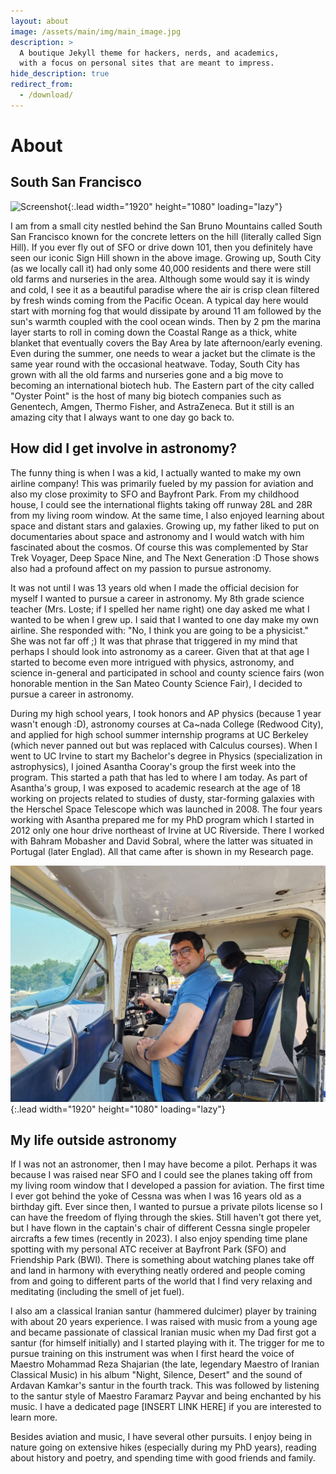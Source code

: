 ```yaml
---
layout: about
image: /assets/main/img/main_image.jpg
description: >
  A boutique Jekyll theme for hackers, nerds, and academics,
  with a focus on personal sites that are meant to impress.
hide_description: true
redirect_from:
  - /download/
---
```


# About
<!--author-->
<!--## Brief Background

I am an extragalactic astronomer working primarily on the observational side. I was born in San Francisco but moved to South San Francisco when I was just 1 year old and was raised there till I went off to University. I attended UC Irvine from 2008 to 2012 for my undergraduate studies in astrophysics and spent all four years working with Asantha Cooray and his research group. I then moved up an hour drive north to UC Riverside where I pursued my PhD studies from 2012 to 2018 under the supervision of Bahram Mobasher and David Sobral (University of Lisbon; later Lancaster University). During my PhD studies, I was in a unique position where I got to travel ~ 2 times a year to Portugal (later England) for weeks at a time to work with David Sobral on my projects and also give talks at various venues in Europe. I was a NASA Earth & Space Sciences Fellow (2016 - 2018; now called FINESST) which funded my last 2 years as a PhD student and supported my research trips to Europe. After receiving my PhD, I left California for Maryland where I began my first postdoctoral position as a NASA Postdoctoral Program (NPP) Fellow from 2018 - 2021 working with Sangeeta Malhotra and James Rhoads on the LAGER narrowband survey. After my fellowship ended, I began working with Jeyhan Kartaltepe (RIT) as a Postdoctoral Research Associate from 2021 to the present on various projects related to a large, public COSMOS spectroscopic archive and JWST studies. During this time, I married the love of my life, Zahra "Susan" Zarejousheghani in 2022 and we have been happily living in Maryland as I work remotely for RIT and she pursues her PhD studies in Computational Biology.
-->
## South San Francisco

![Screenshot](assets/img/about_me/south_san_francisco.jpg){:.lead width="1920" height="1080" loading="lazy"}

I am from a small city nestled behind the San Bruno Mountains called South San Francisco known for the concrete letters on the hill (literally called Sign Hill). If you ever fly out of SFO or drive down 101, then you definitely have seen our iconic Sign Hill shown in the above image. Growing up, South City (as we locally call it) had only some 40,000 residents and there were still old farms and nurseries in the area. Although some would say it is windy and cold, I see it as a beautiful paradise where the air is crisp clean filtered by fresh winds coming from the Pacific Ocean. A typical day here would start with morning fog that would dissipate by around 11 am followed by the sun's warmth coupled with the cool ocean winds. Then by 2 pm the marina layer starts to roll in coming down the Coastal Range as a thick, white blanket that eventually covers the Bay Area by late afternoon/early evening. Even during the summer, one needs to wear a jacket but the climate is the same year round with the occasional heatwave. Today, South City has grown with all the old farms and nurseries gone and a big move to becoming an international biotech hub. The Eastern part of the city called "Oyster Point" is the host of many big biotech companies such as Genentech, Amgen, Thermo Fisher, and AstraZeneca. But it still is an amazing city that I always want to one day go back to.


## How did I get involve in astronomy?

The funny thing is when I was a kid, I actually wanted to make my own airline company! This was primarily fueled by my passion for aviation and also my close proximity to SFO and Bayfront Park. From my childhood house, I could see the international flights taking off runway 28L and 28R from my living room window. At the same time, I also enjoyed learning about space and distant stars and galaxies. Growing up, my father liked to put on documentaries about space and astronomy and I would watch with him fascinated about the cosmos. Of course this was complemented by Star Trek Voyager, Deep Space Nine, and The Next Generation :D Those shows also had a profound affect on my passion to pursue astronomy. 

It was not until I was 13 years old when I made the official decision for myself I wanted to pursue a career in astronomy. My 8th grade science teacher (Mrs. Loste; if I spelled her name right) one day asked me what I wanted to be when I grew up. I said that I wanted to one day make my own airline. She responded with: "No, I think you are going to be a physicist." She was not far off ;) It was that phrase that triggered in my mind that perhaps I should look into astronomy as a career. Given that at that age I started to become even more intrigued with physics, astronomy, and science in-general and participated in school and county science fairs (won honorable mention in the San Mateo County Science Fair), I decided to pursue a career in astronomy.

During my high school years, I took honors and AP physics (because 1 year wasn't enough :D), astronomy courses at Ca\~nada College (Redwood City), and applied for high school summer internship programs at UC Berkeley (which never panned out but was replaced with Calculus courses). When I went to UC Irvine to start my Bachelor's degree in Physics (specialization in astrophysics), I joined Asantha Cooray's group the first week into the program. This started a path that has led to where I am today. As part of Asantha's group, I was exposed to academic research at the age of 18 working on projects related to studies of dusty, star-forming galaxies with the Herschel Space Telescope which was launched in 2008. The four years working with Asantha prepared me for my PhD program which I started in 2012 only one hour drive northeast of Irvine at UC Riverside. There I worked with Bahram Mobasher and David Sobral, where the latter was situated in Portugal (later Englad). All that came after is shown in my Research page.


![Screenshot](assets/img/about_me/plane.jpeg){:.lead width="1920" height="1080" loading="lazy"}

## My life outside astronomy

If I was not an astronomer, then I may have become a pilot. Perhaps it was because I was raised near SFO and I could see the planes taking off from my living room window that I developed a passion for aviation. The first time I ever got behind the yoke of Cessna was when I was 16 years old as a birthday gift. Ever since then, I wanted to pursue a private pilots license so I can have the freedom of flying through the skies. Still haven't got there yet, but I have flown in the captain's chair of different Cessna single propeler aircrafts a few times (recently in 2023). I also enjoy spending time plane spotting with my personal ATC receiver at Bayfront Park (SFO) and Friendship Park (BWI). There is something about watching planes take off and land in harmony with everything neatly ordered and people coming from and going to different parts of the world that I find very relaxing and meditating (including the smell of jet fuel).

I also am a classical Iranian santur (hammered dulcimer) player by training with about 20 years experience. I was raised with music from a young age and became passionate of classical Iranian music when my Dad first got a santur (for himself initially) and I started playing with it. The trigger for me to pursue training on this instrument was when I first heard the voice of Maestro Mohammad Reza Shajarian (the late, legendary Maestro of Iranian Classical Music) in his album "Night, Silence, Desert" and the sound of Ardavan Kamkar's santur in the fourth track. This was followed by listening to the santur style of Maestro Faramarz Payvar and being enchanted by his music. I have a dedicated page [INSERT LINK HERE] if you are interested to learn more.

Besides aviation and music, I have several other pursuits. I enjoy being in nature going on extensive hikes (especially during my PhD years), reading about history and poetry, and spending time with good friends and family.
